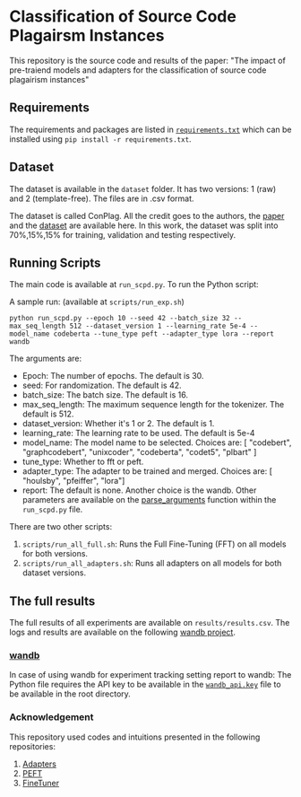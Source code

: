 # Classification of Source Code Plagairsm Instances

This repository is the source code and results of the paper:
"The impact of pre-traiend models and adapters for the classification of source code plagairism instances"

## Requirements

The requirements and packages are listed in [`requirements.txt`](requirements.txt) which can be installed using `pip install -r requirements.txt`.

## Dataset

The dataset is available in the `dataset` folder. It has two versions: 1 (raw) and 2 (template-free). The files are in .csv format.

The dataset is called ConPlag. All the credit goes to the authors, the [paper](https://arxiv.org/abs/2303.10763) and the [dataset](https://zenodo.org/records/7332790) are available here. 
In this work, the dataset was split into 70%,15%,15% for training, validation and testing respectively. 

## Running Scripts
The main code is available at `run_scpd.py`. To run the Python script:

A sample run: (available at `scripts/run_exp.sh`)

```shell
python run_scpd.py --epoch 10 --seed 42 --batch_size 32 --max_seq_length 512 --dataset_version 1 --learning_rate 5e-4 --model_name codeberta --tune_type peft --adapter_type lora --report wandb
```

The arguments are:
- Epoch: The number of epochs. The default is 30.
- seed: For randomization. The default is 42.
- batch_size: The batch size. The default is 16.
- max_seq_length: The maximum sequence length for the tokenizer. The default is 512.
- dataset_version: Whether it's 1 or 2. The default is 1.
- learning_rate: The learning rate to be used. The default is 5e-4
- model_name: The model name to be selected. Choices are: [ "codebert", "graphcodebert", "unixcoder", "codeberta", "codet5", "plbart" ]
- tune_type: Whether to fft or peft.
- adapter_type: The adapter to be trained and merged. Choices are: [ "houlsby", "pfeiffer", "lora"]
- report: The default is none. Another choice is the wandb.
Other parameters are available on the [parse_arguments](https://github.com/FahadEbrahim/SCPD_FSE/blob/f45229ffadb41c04fd09b93558650d21ae4945f4/run_scpd.py#L40) function within the `run_scpd.py` file. 

There are two other scripts:
1. `scripts/run_all_full.sh`: Runs the Full Fine-Tuning (FFT) on all models for both versions.
2. `scripts/run_all_adapters.sh`: Runs all adapters on all models for both dataset versions.

## The full results
The full results of all experiments are available on `results/results.csv`. 
The logs and results are available on the following [wandb project](https://wandb.ai/fahad-ebrahim/ConPlag_Experiments_FSE?nw=nwuserfahadebrahim). 

### [wandb](https://wandb.ai)
In case of using wandb for experiment tracking setting report to wandb:
The Python file requires the API key to be available in the [`wandb_api.key`](wandb_api.key) file to be available in the root directory.

### Acknowledgement
This repository used codes and intuitions presented in the following repositories: 
1. [Adapters](https://github.com/adapter-hub/adapters) 
2. [PEFT](https://github.com/zwtnju/PEFT/tree/main)
3. [FineTuner](https://github.com/NougatCA/FineTuner)
